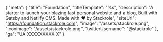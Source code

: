 {
  "meta": {
    "title": "Foundation",
    "titleTemplate": "%s",
    "description": "A starter to launch your blazing fast personal website and a blog, Built with Gatsby and Netlify CMS. Made with ❤ by Stackrole",
    "siteUrl": "https://foundation.stackrole.com",
    "image": "/assets/stackrole.png",
    "iconimage": "/assets/stackrole.png",
    "twitterUsername": "@stackrole"
  },
  "ga": "UA-XXXXXXXXX-X"
}
